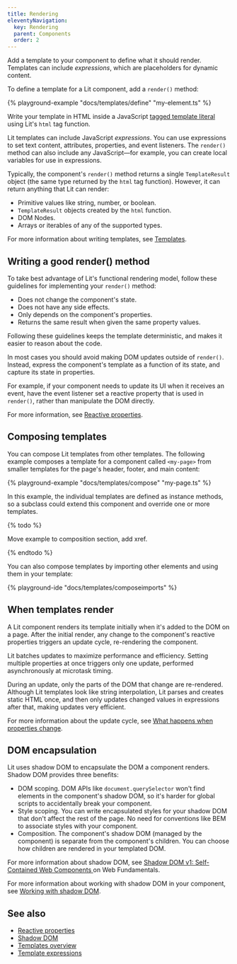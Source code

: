 ```yaml
---
title: Rendering
eleventyNavigation:
  key: Rendering
  parent: Components
  order: 2
---
```


Add a template to your component to define what it should render. Templates can include _expressions_, which are placeholders for dynamic content.

To define a template for a Lit component, add a `render()` method:

{% playground-example "docs/templates/define" "my-element.ts" %}

Write your template in HTML inside a JavaScript [tagged template literal](https://developer.mozilla.org/en-US/docs/Web/JavaScript/Reference/Template_literals#tagged_templates) using Lit's `html` tag function.

Lit templates can include JavaScript _expressions_. You can use expressions to set text content, attributes, properties, and event listeners. The `render()` method can also include any JavaScript—for example, you can create local variables for use in expressions.

Typically, the component's `render()` method returns a single `TemplateResult` object (the same type returned by the `html` tag function). However, it can return anything that Lit can render:

*   Primitive values like string, number, or boolean.
*   `TemplateResult` objects created by the `html` function.
*   DOM Nodes.
*   Arrays or iterables of any of the supported types.

For more information about writing templates, see [Templates](/docs/templates/overview/).

## Writing a good render() method

To take best advantage of Lit's functional rendering model, follow these guidelines for implementing your `render()` method:

* Does not change the component's state.
* Does not have any side effects.
* Only depends on the component's properties.
* Returns the same result when given the same property values.

Following these guidelines keeps the template deterministic, and makes it easier to reason about the code.

In most cases you should avoid making DOM updates outside of `render()`. Instead, express the component's template as a function of its state, and capture its state in properties.

For example, if your component needs to update its UI when it receives an event, have the event listener set a reactive property that is used in `render()`, rather than manipulate the DOM directly.

For more information, see [Reactive properties](/docs/components/properties/).

## Composing templates

You can compose Lit templates from other templates. The following example composes a template for a component called `<my-page>` from smaller templates for the page's header, footer, and main content:

{% playground-example "docs/templates/compose" "my-page.ts" %}

In this example, the individual templates are defined as instance methods, so a subclass could extend this component and override one or more templates.

{% todo %}

Move example to composition section, add xref.

{% endtodo %}

You can also compose templates by importing other elements and using them in your template:

{% playground-ide "docs/templates/composeimports" %}


## When templates render

A Lit component renders its template initially when it's added to the DOM on a page. After the initial render, any change to the component's reactive properties triggers an update cycle, re-rendering the component.

Lit batches updates to maximize performance and efficiency. Setting multiple properties at once triggers only one update, performed asynchronously at microtask timing.

During an update, only the parts of the DOM that change are re-rendered. Although Lit templates look like string interpolation, Lit parses and creates static HTML once, and then only updates changed values in expressions after that, making updates very efficient.

For more information about the update cycle, see [What happens when properties change](/docs/components/properties/#when-properties-change).

## DOM encapsulation

Lit uses shadow DOM to encapsulate the DOM a component renders. Shadow DOM provides three benefits:

* DOM scoping. DOM APIs like `document.querySelector` won't find elements in the
  component's shadow DOM, so it's harder for global scripts to accidentally break your component.
* Style scoping. You can write encapsulated styles for your shadow DOM that don't
  affect the rest of the  page. No need for conventions like BEM to associate styles with your component.
* Composition. The component's shadow DOM (managed by the component) is separate from the component's children. You can choose how children are rendered in your templated DOM.

For more information about shadow DOM, see [Shadow DOM v1: Self-Contained Web Components
](https://developers.google.com/web/fundamentals/web-components/shadowdom) on Web Fundamentals.

For more information about working with shadow DOM in your component, see [Working with shadow DOM](/docs/components/shadow-dom/).

## See also

* [Reactive properties](/docs/components/properties/)
* [Shadow DOM](/docs/components/shadow-dom/)
* [Templates overview](/docs/templates/overview/)
* [Template expressions](/docs/templates/overview/)


